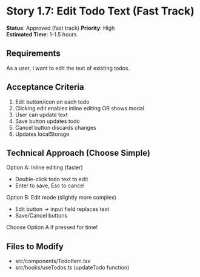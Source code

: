 # Story 1.7: Edit Todo Text (Fast Track)

**Status**: Approved (fast track)
**Priority**: High  
**Estimated Time**: 1-1.5 hours

## Requirements
As a user, I want to edit the text of existing todos.

## Acceptance Criteria
1. Edit button/icon on each todo
2. Clicking edit enables inline editing OR shows modal
3. User can update text
4. Save button updates todo
5. Cancel button discards changes
6. Updates localStorage

## Technical Approach (Choose Simple)
Option A: Inline editing (faster)
- Double-click todo text to edit
- Enter to save, Esc to cancel

Option B: Edit mode (slightly more complex)
- Edit button → input field replaces text
- Save/Cancel buttons

Choose Option A if pressed for time!

## Files to Modify
- src/components/TodoItem.tsx
- src/hooks/useTodos.ts (updateTodo function)